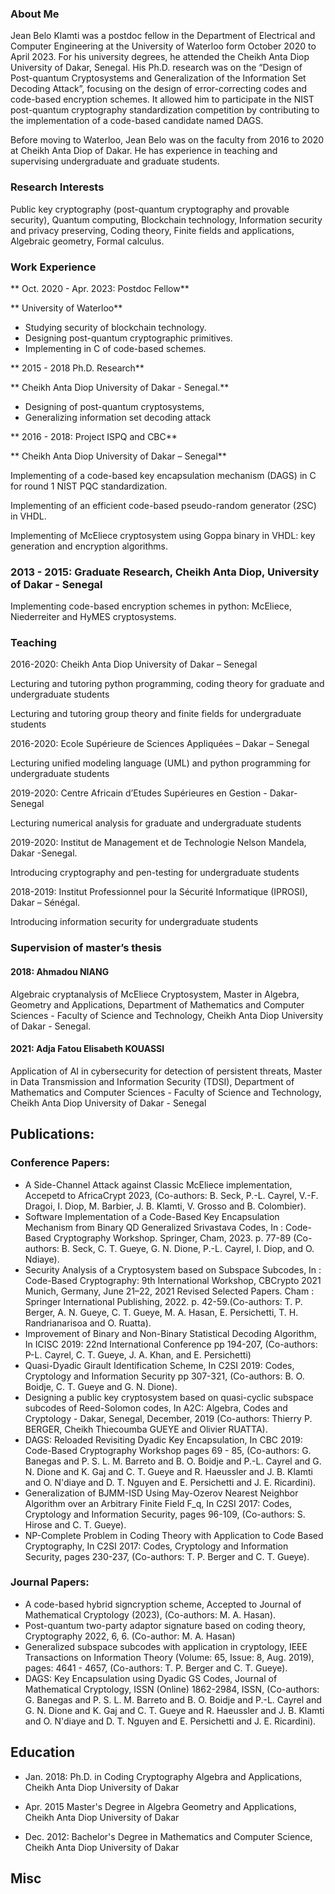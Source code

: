 ### About Me 

Jean Belo Klamti was a postdoc fellow in the Department of Electrical and Computer Engineering at the University of Waterloo form October 2020 to April 2023. For his university degrees, he attended the Cheikh Anta Diop University of Dakar, Senegal. His Ph.D. research was on the “Design of Post-quantum Cryptosystems and Generalization of the Information Set Decoding Attack”, focusing on the design of error-correcting codes and code-based encryption schemes. It allowed him to participate in the NIST post-quantum cryptography standardization competition by contributing to the implementation of a code-based candidate named DAGS. 

Before moving to Waterloo, Jean Belo was on the faculty from 2016 to 2020 at Cheikh Anta Diop of Dakar. He has experience in teaching and supervising undergraduate and graduate students.

### Research Interests

Public key cryptography (post-quantum cryptography and provable security), Quantum computing, Blockchain technology, Information security and privacy preserving, Coding theory, Finite fields and applications, Algebraic geometry, Formal calculus.

### Work Experience

** Oct. 2020 - Apr. 2023: Postdoc Fellow** 

** University of Waterloo**

- Studying security of blockchain technology.
- Designing post-quantum cryptographic primitives.
- Implementing in C of code-based schemes.

** 2015 - 2018 Ph.D. Research** 

** Cheikh Anta Diop University of Dakar - Senegal.**

- Designing of post-quantum cryptosystems, 
- Generalizing information set decoding attack 

** 2016 - 2018: Project ISPQ and CBC** 

** Cheikh Anta Diop University of Dakar – Senegal**

Implementing of a code-based key encapsulation mechanism (DAGS) in C for round 1 NIST PQC standardization.

Implementing of an efficient code-based pseudo-random generator (2SC) in VHDL.

Implementing of McEliece cryptosystem using Goppa binary in VHDL: key generation and encryption algorithms.

### 2013 - 2015: Graduate Research, Cheikh Anta Diop, University of Dakar - Senegal

Implementing code-based encryption schemes in python: McEliece, Niederreiter and HyMES cryptosystems.

### Teaching

2016-2020: Cheikh Anta Diop University of Dakar – Senegal

Lecturing and tutoring python programming, coding theory for graduate and undergraduate students

Lecturing and tutoring group theory and finite fields for undergraduate students

2016-2020: Ecole Supérieure de Sciences Appliquées – Dakar – Senegal

Lecturing unified modeling language (UML) and python programming for undergraduate students 

2019-2020: Centre Africain d’Etudes Supérieures en Gestion - Dakar-Senegal

Lecturing numerical analysis for graduate and undergraduate students

2019-2020: Institut de Management et de Technologie Nelson Mandela, Dakar -Senegal.

Introducing cryptography and pen-testing for undergraduate students

2018-2019: Institut Professionnel pour la Sécurité Informatique (IPROSI), Dakar – Sénégal.

Introducing information security for undergraduate students



### Supervision of master’s thesis


#### 2018: Ahmadou NIANG 

Algebraic cryptanalysis of McEliece Cryptosystem, Master in Algebra, Geometry and Applications, Department of Mathematics and Computer Sciences - Faculty of Science and Technology, Cheikh Anta Diop University of Dakar - Senegal.

#### 2021: Adja Fatou Elisabeth KOUASSI 

Application of AI in cybersecurity for detection of persistent threats, Master in Data Transmission and Information Security (TDSI), Department of Mathematics and Computer Sciences - Faculty of Science and Technology, Cheikh Anta Diop University of Dakar - Senegal 

## Publications:

### Conference Papers:

-  A Side-Channel Attack against Classic McEliece implementation, Accepetd to AfricaCrypt 2023, (Co-authors: B. Seck, P.-L. Cayrel, V.-F. Dragoi, I. Diop, M. Barbier, J. B. Klamti, V. Grosso and B. Colombier).
-	Software Implementation of a Code-Based Key Encapsulation Mechanism from Binary QD Generalized Srivastava Codes, In : Code-Based Cryptography Workshop. Springer, Cham, 2023. p. 77-89 (Co-authors: B. Seck, C. T. Gueye, G. N. Dione, P.-L. Cayrel, I. Diop, and O. Ndiaye).
-	Security Analysis of a Cryptosystem based on Subspace Subcodes, In : Code-Based Cryptography: 9th International Workshop, CBCrypto 2021 Munich, Germany, June 21–22, 2021 Revised Selected Papers. Cham : Springer International Publishing, 2022. p. 42-59.(Co-authors: T. P. Berger, A. N. Gueye, C. T. Gueye, M. A. Hasan, E. Persichetti, T. H. Randrianarisoa and O. Ruatta).
-	Improvement of Binary and Non-Binary Statistical Decoding Algorithm, In ICISC 2019: 22nd International Conference pp 194-207, (Co-authors: P-L. Cayrel, C. T. Gueye, J. A. Khan, and E. Persichetti)
-	Quasi-Dyadic Girault Identification Scheme, In C2SI 2019: Codes, Cryptology and Information Security pp 307-321, (Co-authors: B. O. Boidje, C. T. Gueye and G. N. Dione).
-	Designing a public key cryptosystem based on quasi-cyclic subspace subcodes of Reed-Solomon codes, In A2C: Algebra, Codes and Cryptology - Dakar, Senegal, December, 2019 (Co-authors: Thierry P. BERGER, Cheikh Thiecoumba GUEYE and Olivier RUATTA).
-	DAGS: Reloaded Revisiting Dyadic Key Encapsulation, In CBC 2019: Code-Based Cryptography Workshop pages 69 - 85, (Co-authors: G. Banegas and P. S. L. M. Barreto and B. O. Boidje and P.-L. Cayrel and G. N. Dione and K. Gaj and C. T. Gueye and R. Haeussler and J. B. Klamti and O. N'diaye and D. T. Nguyen and E. Persichetti and J. E. Ricardini).
-	Generalization of BJMM-ISD Using May-Ozerov Nearest Neighbor Algorithm over an Arbitrary Finite Field F_q, In C2SI 2017: Codes, Cryptology and Information Security, pages 96-109, (Co-authors: S. Hirose and C. T. Gueye).
-	NP-Complete Problem in Coding Theory with Application to Code Based Cryptography, In C2SI 2017: Codes, Cryptology and Information Security, pages 230-237, (Co-authors: T. P. Berger and C. T. Gueye).

### Journal Papers:

- A code-based hybrid signcryption scheme, Accepted to Journal of Mathematical Cryptology (2023), (Co-authors: M. A. Hasan).
- Post-quantum two-party adaptor signature based on coding theory, Cryptography 2022, 6, 6. (Co-author: M. A. Hasan)
- Generalized subspace subcodes with application in cryptology, IEEE Transactions on Information Theory (Volume: 65, Issue: 8, Aug. 2019), pages: 4641 - 4657, (Co-authors: T. P. Berger and C. T. Gueye).
- DAGS: Key Encapsulation using Dyadic GS Codes, Journal of Mathematical Cryptology, ISSN (Online) 1862-2984, ISSN, (Co-authors: G. Banegas and P. S. L. M. Barreto and B. O. Boidje and P.-L. Cayrel and G. N. Dione and K. Gaj and C. T. Gueye and R. Haeussler and J. B. Klamti and O. N'diaye and D. T. Nguyen and E. Persichetti and J. E. Ricardini).

## Education

- Jan. 2018: Ph.D. in Coding Cryptography Algebra and Applications, Cheikh Anta Diop University of Dakar

- Apr. 2015 Master's Degree in Algebra Geometry and Applications, Cheikh Anta Diop University of Dakar

- Dec. 2012: Bachelor's Degree in Mathematics and Computer Science,  Cheikh Anta Diop University of Dakar

## Misc

